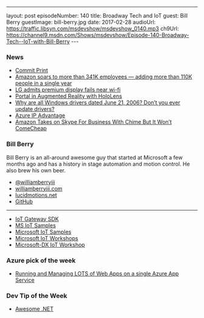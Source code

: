 ---
layout: post
episodeNumber: 140
title: Broadway Tech and IoT
guest: Bill Berry
guestImage: bill-berry.jpg
date: 2017-02-28
audioUrl: https://traffic.libsyn.com/msdevshow/msdevshow_0140.mp3
ch9Url: https://channel9.msdn.com/Shows/msdevshow/Episode-140-Broadway-Tech--IoT-with-Bill-Berry
--- 

### News

 - [Commit Print](https://commitprint.com/)
 - [Amazon soars to more than 341K employees — adding more than 110K people in a single year](http://www.geekwire.com/2017/amazon-soars-340k-employees-adding-110k-people-single-year/)
 - [LG admits premium display fails near wi-fi](http://www.bbc.com/news/technology-38853962)
 - [Portal in Augmented Reality with HoloLens](https://www.youtube.com/watch?v=aWRSCABrdR8)
 - [Why are all Windows drivers dated June 21, 2006? Don’t you ever update drivers?](https://blogs.msdn.microsoft.com/oldnewthing/20170208-00/?p=95395)
 - [Azure IP Advantage](https://azure.microsoft.com/en-us/overview/azure-ip-advantage/)
 - [Amazon Takes on Skype For Business With Chime But It Won’t ComeCheap](https://www.petri.com/amazon-takes-skype-business-chime-wont-come-cheap?_hsenc=p2ANqtz-_P6EhAwTA0gohJSspCVJ0074Nxtfr_9UAXpMv-8bkNShLKCJ11X-X6oNknRSuYYyraBoq7dzeb0IQUyh2JZqNPslkXZQ&_hsmi=42589927)

### Bill Berry

Bill Berry is an all-around awesome guy that started at Microsoft a few months ago and has a history in stage automation and motion control. He also brew his own beer.

 - [@williamberryiii](https://twitter.com/williamberryiii)
 - [williamberryiii.com](http://williamberryiii.com)
 - [lucidmotions.net](http://www.lucidmotions.net/)
 - [GitHub](https://github.com/WilliamBerryiii)

---------------------------------------------------------------------------------------

-   [IoT Gateway SDK](https://github.com/Azure/azure-iot-gateway-sdk)
-   [MS IoT Samples](https://github.com/ms-iot/samples)
-   [Microsoft IoT Samples](https://github.com/Microsoft/iot-samples)
-   [Microsoft IoT Workshops](https://github.com/Microsoft/iot-workshops)
-   [Microsoft-DX IoT Workshop](https://github.com/microsoft-dx/iot-workshop)

### Azure pick of the week

 - [Running and Managing LOTS of Web Apps on a single Azure App Service](https://www.hanselman.com/blog/PennyPinchingInTheCloudRunningAndManagingLOTSOfWebAppsOnASingleAzureAppService.aspx)

### Dev Tip of the Week

 - [Awesome .NET](https://github.com/quozd/awesome-dotnet)